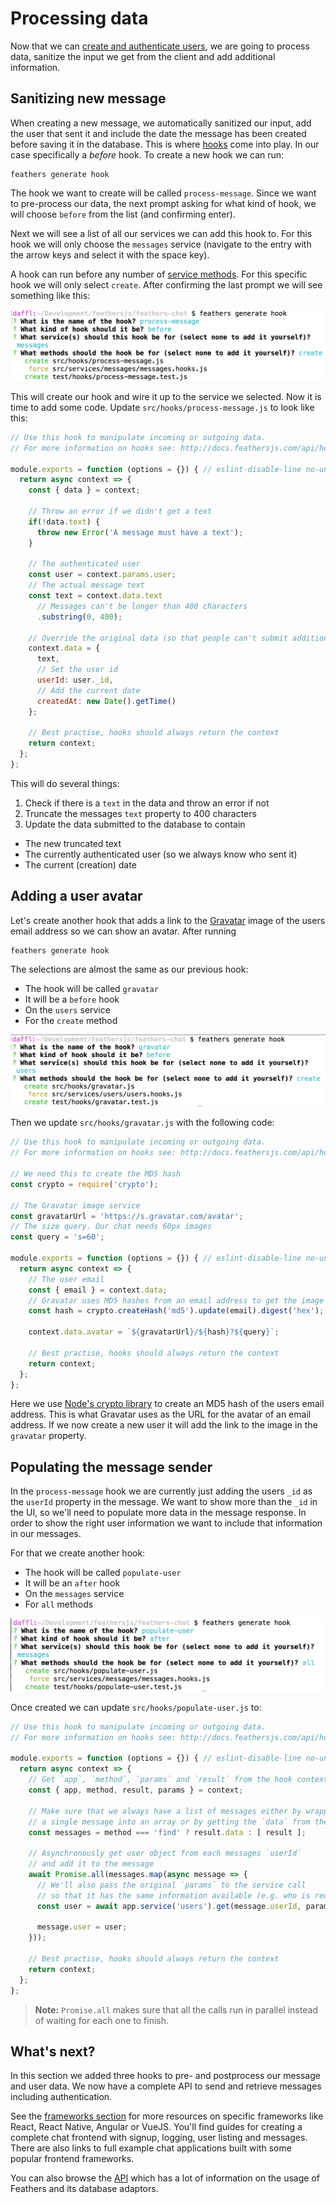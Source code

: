# Processing data

Now that we can [create and authenticate users](./authentication.md), we are going to process data, sanitize the input we get from the client and add additional information.

## Sanitizing new message

When creating a new message, we automatically sanitized our input, add the user that sent it and include the date the message has been created before saving it in the database. This is where [hooks](../basics/hooks.md) come into play. In our case specifically a *before* hook. To create a new hook we can run:

```
feathers generate hook
```

The hook we want to create will be called `process-message`. Since we want to pre-process our data, the next prompt asking for what kind of hook, we will choose `before` from the list (and confirming enter).

Next we will see a list of all our services we can add this hook to. For this hook we will only choose the `messages` service (navigate to the entry with the arrow keys and select it with the space key).

A hook can run before any number of [service methods](../../api/services.md). For this specific hook we will only select `create`. After confirming the last prompt we will see something like this:

![The process-message hook prompts](./assets/process-message.png)

This will create our hook and wire it up to the service we selected. Now it is time to add some code. Update `src/hooks/process-message.js` to look like this:

```js
// Use this hook to manipulate incoming or outgoing data.
// For more information on hooks see: http://docs.feathersjs.com/api/hooks.html

module.exports = function (options = {}) { // eslint-disable-line no-unused-vars
  return async context => {
    const { data } = context;

    // Throw an error if we didn't get a text
    if(!data.text) {
      throw new Error('A message must have a text');
    }

    // The authenticated user
    const user = context.params.user;
    // The actual message text
    const text = context.data.text
      // Messages can't be longer than 400 characters
      .substring(0, 400);

    // Override the original data (so that people can't submit additional stuff)
    context.data = {
      text,
      // Set the user id
      userId: user._id,
      // Add the current date
      createdAt: new Date().getTime()
    };

    // Best practise, hooks should always return the context
    return context;
  };
};
```

This will do several things:

1. Check if there is a `text` in the data and throw an error if not
2. Truncate the messages `text` property to 400 characters
3. Update the data submitted to the database to contain
  - The new truncated text
  - The currently authenticated user (so we always know who sent it)
  - The current (creation) date 

## Adding a user avatar

Let's create another hook that adds a link to the [Gravatar](http://en.gravatar.com/) image of the users email address so we can show an avatar. After running

```
feathers generate hook
```

The selections are almost the same as our previous hook:

- The hook will be called `gravatar`
- It will be a `before` hook
- On the `users` service
- For the `create` method

![The gravatar hook prompts](./assets/gravatar.png)

Then we update `src/hooks/gravatar.js` with the following code:

```js
// Use this hook to manipulate incoming or outgoing data.
// For more information on hooks see: http://docs.feathersjs.com/api/hooks.html

// We need this to create the MD5 hash
const crypto = require('crypto');

// The Gravatar image service
const gravatarUrl = 'https://s.gravatar.com/avatar';
// The size query. Our chat needs 60px images
const query = 's=60';

module.exports = function (options = {}) { // eslint-disable-line no-unused-vars
  return async context => {
    // The user email
    const { email } = context.data;
    // Gravatar uses MD5 hashes from an email address to get the image
    const hash = crypto.createHash('md5').update(email).digest('hex');

    context.data.avatar = `${gravatarUrl}/${hash}?${query}`;

    // Best practise, hooks should always return the context
    return context;
  };
};
```

Here we use [Node's crypto library](https://nodejs.org/api/crypto.html) to create an MD5 hash of the users email address. This is what Gravatar uses as the URL for the avatar of an email address. If we now create a new user it will add the link to the image in the `gravatar` property.

## Populating the message sender

In the `process-message` hook we are currently just adding the users `_id` as the `userId` property in the message. We want to show more than the `_id` in the UI, so we'll need to populate more data in the message response. In order to show the right user information we want to include that information in our messages.

For that we create another hook:

- The hook will be called `populate-user`
- It will be an `after` hook
- On the `messages` service
- For `all` methods

![The populate-user hook](./assets/populate-user.png)

Once created we can update `src/hooks/populate-user.js` to:

```js
// Use this hook to manipulate incoming or outgoing data.
// For more information on hooks see: http://docs.feathersjs.com/api/hooks.html

module.exports = function (options = {}) { // eslint-disable-line no-unused-vars
  return async context => {
    // Get `app`, `method`, `params` and `result` from the hook context
    const { app, method, result, params } = context;

    // Make sure that we always have a list of messages either by wrapping
    // a single message into an array or by getting the `data` from the `find` method result
    const messages = method === 'find' ? result.data : [ result ];

    // Asynchronously get user object from each messages `userId`
    // and add it to the message
    await Promise.all(messages.map(async message => {
      // We'll also pass the original `params` to the service call
      // so that it has the same information available (e.g. who is requesting it)
      const user = await app.service('users').get(message.userId, params);

      message.user = user;
    }));

    // Best practise, hooks should always return the context
    return context;
  };
};
```

> __Note:__ `Promise.all` makes sure that all the calls run in parallel instead of waiting for each one to finish.

## What's next?

In this section we added three hooks to pre- and postprocess our message and user data. We now have a complete API to send and retrieve messages including authentication.

See the [frameworks section](../frameworks/readme.md) for more resources on specific frameworks like React, React Native, Angular or VueJS.  You'll find guides for creating a complete chat frontend with signup, logging, user listing and messages.  There are also links to full example chat applications built with some popular frontend frameworks.

You can also browse the [API](../../api/readme.md) which has a lot of information on the usage of Feathers and its database adaptors.

